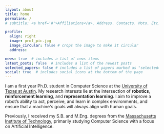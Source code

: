 ```yaml
---
layout: about
title: home
permalink: /
# subtitle: <a href='#'>Affiliations</a>. Address. Contacts. Moto. Etc.

profile:
  align: right
  image: prof_pic.jpg
  image_circular: false # crops the image to make it circular
  address: 

news: true  # includes a list of news items
latest_posts: false  # includes a list of the newest posts
selected_papers: false # includes a list of papers marked as "selected={true}"
social: true  # includes social icons at the bottom of the page
---
```

I am a first year Ph.D. student in Computer Science at the [University of Texas at Austin](https://www.cs.utexas.edu/). My research interests lie at the intersection of <b>robotics</b>, <b>reinforcement learning</b>, and <b>representation learning</b>. I aim to improve a robot’s ability to act, perceive, and learn in complex environments, and ensure that a machine's goals will always align with human goals.

Previously, I received my S.B. and M.Eng. degrees from the [Massachusetts Institute of Technology](https://web.mit.edu/), primarily studying Computer Science with a focus on Artificial Intelligence.
